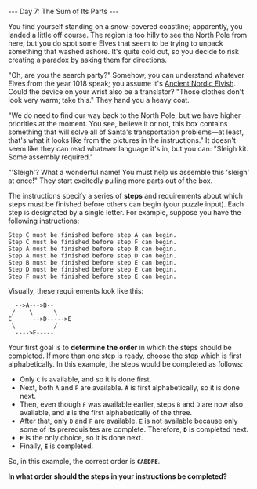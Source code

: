 --- Day 7: The Sum of Its Parts ---

You find yourself standing on a snow-covered coastline; apparently, you
landed a little off course. The region is too hilly to see the North Pole
from here, but you do spot some Elves that seem to be trying to unpack
something that washed ashore. It's quite cold out, so you decide to risk
creating a paradox by asking them for directions.

"Oh, are you the search party?" Somehow, you can understand whatever Elves
from the year 1018 speak; you assume it's [Ancient Nordic Elvish](https://adventofcode.com/2015/day/6). Could the
device on your wrist also be a translator? "Those clothes don't look very
warm; take this." They hand you a heavy coat.

"We do need to find our way back to the North Pole, but we have higher
priorities at the moment. You see, believe it or not, this box contains
something that will solve all of Santa's transportation problems—at
least, that's what it looks like from the pictures in the instructions." It
doesn't seem like they can read whatever language it's in, but you can:
"Sleigh kit. Some assembly required."

"'Sleigh'? What a wonderful name! You must help us assemble this 'sleigh'
at once!" They start excitedly pulling more parts out of the box.

The instructions specify a series of **steps** and requirements about which
steps must be finished before others can begin (your puzzle input). Each
step is designated by a single letter. For example, suppose you have the
following instructions:

```
Step C must be finished before step A can begin.
Step C must be finished before step F can begin.
Step A must be finished before step B can begin.
Step A must be finished before step D can begin.
Step B must be finished before step E can begin.
Step D must be finished before step E can begin.
Step F must be finished before step E can begin.
```

Visually, these requirements look like this:

```
  -->A--->B--
 /    \      \
C      -->D----->E
 \           /
  ---->F-----
```

Your first goal is to **determine the order** in which the steps should be
completed. If more than one step is ready, choose the step which is first
alphabetically. In this example, the steps would be completed as follows:

- Only **`C`** is available, and so it is done first.
- Next, both `A` and `F` are available. **`A`** is first alphabetically, so it is
  done next.
- Then, even though `F` was available earlier, steps `B` and `D` are now also
  available, and **`B`** is the first alphabetically of the three.
- After that, only `D` and `F` are available. `E` is not available because
  only some of its prerequisites are complete. Therefore, **`D`** is completed
  next.
- **`F`** is the only choice, so it is done next.
- Finally, **`E`** is completed.

So, in this example, the correct order is **`CABDFE`**.

**In what order should the steps in your instructions be completed?**
